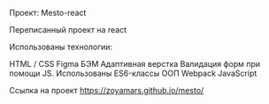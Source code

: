 Проект: Mesto-react

Переписанный проект на react

Использованы технологии:

HTML / CSS
Figma
БЭМ
Адаптивная верстка
Валидация форм при помощи JS.
Использованы ES6-классы
ООП
Webpack
JavaScript


Ссылка на проект https://zoyamars.github.io/mesto/
